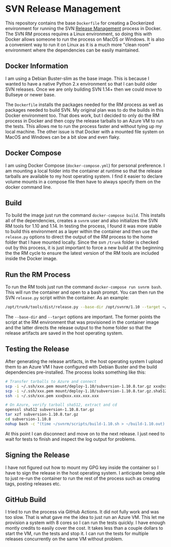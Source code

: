 # SVN Release Management

This repository contains the base `Dockerfile` for creating a Dockerized
environment for running the SVN [Release Management](https://subversion.apache.org/docs/community-guide/releasing.html#release-creating)
process in Docker. The SVN RM process requires a Linux environment, so
doing this with Docker allows someone to run the process on MacOS or Windows.
It is also a convenient way to run it on Linux as it is a much more "clean room"
environment where the dependencies can be easily maintained.

## Docker Information

I am using a Debian Buster-slim as the base image. This is because I wanted to have
a native Python 2.x environment so that I can build older SVN releases. Once
we are only building SVN 1.14+ then we could move to Bullseye or newer base.

The `Dockerfile` installs the packages needed for the RM process as well as packages
needed to build SVN. My original plan was to do the builds in this Docker environment
too. That does work, but I decided to only do the RM process in Docker and then copy
the release tarballs to an Azure VM to run the tests. This allows me to run the process
faster and without tying up my local machine. The other issue is that Docker with a
mounted file system on MacOS and Windows can be a bit slow and even flaky.
## Docker Compose

I am using Docker Compose (`docker-compose.yml`) for personal preference. I am mounting a
local folder into the container at runtime so that the release tarballs are available
to my host operating system. I find it easier to declare volume mounts in a compose file
then have to always specify them on the docker command line.

## Build

To build the image just run the command `docker-compose build`. This installs all of the
dependencies, creates a `svnrm` user and also initializes the SVN RM tools for 1.10 and 1.14.
In testing the process, I found it was more stable to build this environment as a layer within
the container and then use the `release.py` options to direct the output of the RM process to
the home folder that I have mounted locally. Since the svn `/trunk` folder is checked out by
this process, it is just important to force a new build at the beginning the the RM cycle to
ensure the latest version of the RM tools are included inside the Docker image.

## Run the RM Process

To run the RM tools just run the command `docker-compose run svnrm bash`. This will run the container
and open to a bash prompt. You can then run the SVN `release.py` script within the container. As an
example:

```bash
/opt/trunk/tools/dist/release.py --base-dir /opt/svnrm/1.10 --target ~/deploy-1.10  roll 1.10.8 1899349 
```

The `--base-dir` and `--target` options are important. The former points the script at the RM environment
that was provisioned in the container image and the latter directs the release output to the home folder
so that the release artifacts are saved in the host operating system.

## Testing the Release

After generating the release artifacts, in the host operating system I upload them to an Azure VM I have
configured with Debian Buster and the build dependencies pre-installed. The process looks something
like this:

```bash
# Transfer tarballs to Azure and connect
scp -i ~/.ssh/xxx.pem mount/deploy-1.10/subversion-1.10.8.tar.gz xxx@xxx.xxx.xxx.xxx:~
scp -i ~/.ssh/xxx.pem mount/deploy-1.10/subversion-1.10.8.tar.gz.sha512 xxx@xxx.xxx.xxx.xxx:~
ssh -i ~/.ssh/xxx.pem xxx@xxx.xxx.xxx.xxx

# On Azure, verify tarball sha512, extract and cd
openssl sha512 subversion-1.10.8.tar.gz
tar xzf subversion-1.10.8.tar.gz
cd subversion-1.10.8
nohup bash -c "(time ~/svnrm/scripts/build-1.10.sh > ~/build-1.10.out) &> ~/time_n_err-1.10.out" &
```

At this point I can disconnect and move on to the next release. I just need to wait for tests to
finish and inspect the log output for problems.

## Signing the Release

I have not figured out how to mount my GPG key inside the container so I have to sign the release
in the host operating system. I anticipate being able to just re-run the container to run the
rest of the process such as creating tags, posting releases etc.

## GitHub Build

I tried to run the process via GitHub Actions. It did not fully work and was too slow. That is
what gave me the idea to just run an Azure VM. This let me provision a system with 8 cores so
I can run the tests quickly. I have enough montly credits to easily cover the cost. It takes
less than a couple dollars to start the VM, run the tests and stop it. I can run the
tests for multiple releases concurrently on the same VM without problem.



